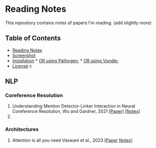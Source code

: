 # Reading Notes

This repository contains notes of papers I'm reading. (add slightly more)

Table of Contents
-----------------

  * [Reading Notes](#readingnotes)
  * [Screenshot](#screenshot)
  * [Installation](#installation)
        * [OR using Pathogen:](#or-using-pathogen)
        * [OR using Vundle:](#or-using-vundle)
  * [License](#license)
  c


## NLP


### Coreference Resolution
1. Understanding Mention Detector-Linker Interaction in Neural Coreference Resolution, Wu and Gardner, 2021 [[Paper](https://aclanthology.org/2021.crac-1.16/)] [[Notes](https://github.com/weezymatt/papers/blob/main/2023/2021.crac-1.16.md)]
2. 

###  Architectures 
1. Attention is all you need Vaswani et al., 2023 [[Paper](https://arxiv.org/abs/1706.03762) [Notes](https://github.com/weezymatt/papers/blob/main/2023/1706.03762.md)]
